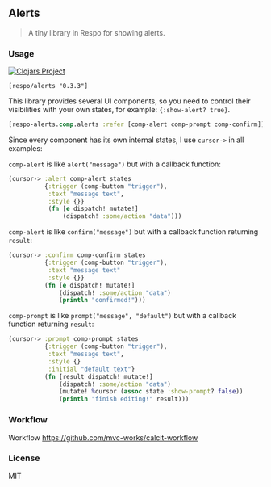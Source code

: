 
Alerts
----

> A tiny library in Respo for showing alerts.

### Usage

[![Clojars Project](https://img.shields.io/clojars/v/respo/alerts.svg)](https://clojars.org/respo/alerts)

```edn
[respo/alerts "0.3.3"]
```

This library provides several UI components, so you need to control their visibilities with your own states, for example: `{:show-alert? true}`.

```clojure
[respo-alerts.comp.alerts :refer [comp-alert comp-prompt comp-confirm]]
```

Since every component has its own internal states, I use `cursor->` in all examples:

`comp-alert` is like `alert("message")` but with a callback function:

```clojure
(cursor-> :alert comp-alert states
          {:trigger (comp-buttom "trigger"),
           :text "message text",
           :style {}}
           (fn [e dispatch! mutate!]
               (dispatch! :some/action "data")))
```

`comp-alert` is like `confirm("message")` but with a callback function returning `result`:

```clojure
(cursor-> :confirm comp-confirm states
          {:trigger (comp-button "trigger"),
           :text "message text"
           :style {}}
          (fn [e dispatch! mutate!]
              (dispatch! :some/action "data")
              (println "confirmed!")))
```

`comp-prompt` is like `prompt("message", "default")` but with a callback function returning `result`:

```clojure
(cursor-> :prompt comp-prompt states
          {:trigger (comp-button "trigger"),
           :text "message text",
           :style {}
           :initial "default text"}
          (fn [result dispatch! mutate!]
              (dispatch! :some/action "data")
              (mutate! %cursor (assoc state :show-prompt? false))
              (println "finish editing!" result)))
```

### Workflow

Workflow https://github.com/mvc-works/calcit-workflow

### License

MIT
